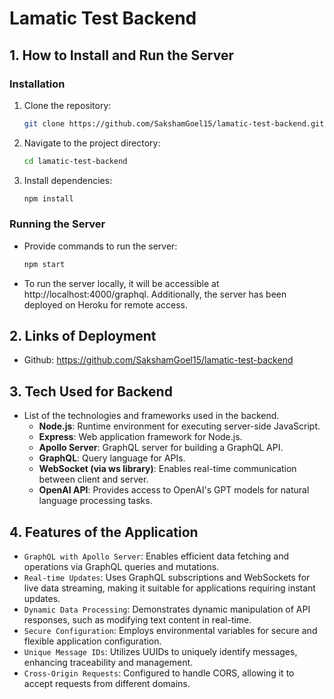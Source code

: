
# Lamatic Test Backend

## 1. How to Install and Run the Server

### Installation

1. Clone the repository:
   ```bash
   git clone https://github.com/SakshamGoel15/lamatic-test-backend.git
   ```
2. Navigate to the project directory:
   ```bash
   cd lamatic-test-backend
   ```
3. Install dependencies:
   ```bash
   npm install
   ```

### Running the Server

- Provide commands to run the server:
  ```bash
  npm start

- To run the server locally, it will be accessible at http://localhost:4000/graphql. Additionally, the server has been deployed on Heroku for remote access.

## 2. Links of Deployment

- Github: https://github.com/SakshamGoel15/lamatic-test-backend

## 3. Tech Used for Backend

- List of the technologies and frameworks used in the backend. 
  - **Node.js**: Runtime environment for executing server-side JavaScript.
  - **Express**: Web application framework for Node.js.
  - **Apollo Server**: GraphQL server for building a GraphQL API.
  - **GraphQL**: Query language for APIs.
  - **WebSocket (via ws library)**: Enables real-time communication between client and server.
  - **OpenAI API**: Provides access to OpenAI's GPT models for natural language processing tasks.

## 4. Features of the Application

  - `GraphQL with Apollo Server`: Enables efficient data fetching and operations via GraphQL queries and mutations.
  - `Real-time Updates`: Uses GraphQL subscriptions and WebSockets for live data streaming, making it suitable for applications requiring instant updates.
  - `Dynamic Data Processing`: Demonstrates dynamic manipulation of API responses, such as modifying text content in real-time.
  - `Secure Configuration`: Employs environmental variables for secure and flexible application configuration.
  - `Unique Message IDs`: Utilizes UUIDs to uniquely identify messages, enhancing traceability and management.
  - `Cross-Origin Requests`: Configured to handle CORS, allowing it to accept requests from different domains.


